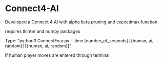 # Connect4-AI

Developed a Connect 4 AI with alpha beta pruning and expectimax function

requires tkinter and numpy packages

Type: 
"python3 ConnectFour.py --time [number_of_seconds] [{human, ai, random}] [{human, ai, random}]"

If human player moves are entered through terminal.
